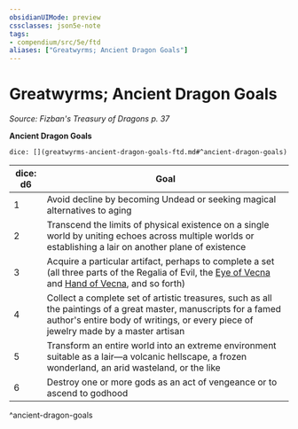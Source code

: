 ```yaml
---
obsidianUIMode: preview
cssclasses: json5e-note
tags:
- compendium/src/5e/ftd
aliases: ["Greatwyrms; Ancient Dragon Goals"]
---
```

# Greatwyrms; Ancient Dragon Goals
*Source: Fizban's Treasury of Dragons p. 37* 

**Ancient Dragon Goals**

`dice: [](greatwyrms-ancient-dragon-goals-ftd.md#^ancient-dragon-goals)`

| dice: d6 | Goal |
|----------|------|
| 1 | Avoid decline by becoming Undead or seeking magical alternatives to aging |
| 2 | Transcend the limits of physical existence on a single world by uniting echoes across multiple worlds or establishing a lair on another plane of existence |
| 3 | Acquire a particular artifact, perhaps to complete a set (all three parts of the Regalia of Evil, the [Eye of Vecna](2-Mechanics/CLI/items/eye-of-vecna.md) and [Hand of Vecna](2-Mechanics/CLI/items/hand-of-vecna.md), and so forth) |
| 4 | Collect a complete set of artistic treasures, such as all the paintings of a great master, manuscripts for a famed author's entire body of writings, or every piece of jewelry made by a master artisan |
| 5 | Transform an entire world into an extreme environment suitable as a lair—a volcanic hellscape, a frozen wonderland, an arid wasteland, or the like |
| 6 | Destroy one or more gods as an act of vengeance or to ascend to godhood |
^ancient-dragon-goals